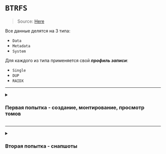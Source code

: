 # `BTRFS`

> Source: [Here](https://habr.com/ru/companies/veeam/articles/458250/)

Все данные делятся на 3 типа:
 - `Data`
 - `Metadata`
 - `System` 

Для каждого из типа применяется свой ___профиль записи___:
 - `Single`
 - `DUP`
 - `RAIDX`

---

<details><summary>

### Первая попытка - создание, монтирование, просмотр томов

</summary>

> Source: [Here](https://fedoramagazine.org/working-with-btrfs-subvolumes/)

![alt text](/images/btrfs/btrfs-test1.png)

---

 - btrfs в `fstab`:
```config
# BTRFS
UUID=1c40a313-ec78-4987-bcae-19e9bdca7dff       /btrfs  btrfs   defaults        0       0
# SUBVOLUME
UUID=1c40a313-ec78-4987-bcae-19e9bdca7dff       /etc/static  btrfs   defaults,subvolid=261        0       0
```

 - Просмотр всех томов:
> `-o` - только вложенные тома
```bash
btrfs subvolumes list .
```

<details><summary>Пояснения по выводу:</summary>

```bash
root@debian:/btrfs$ btrfs subvolume list /etc/dirforsubsub 
ID 261 gen 24 top level 5 path dll
ID 262 gen 22 top level 261 path dll/subsub
root@debian:/btrfs$ mount -o subvolid=262 /dev/sdb1 /etc/dirforsubsub/
root@debian:/btrfs$ 
```
 - `ID` - идишник каждого сабволюма, по нему можно также монтировать
 - `gen` - версия/поколение сабволюма, служебное и я в это не вдавался
 - `level` - `ID` родительского тома (сам корневой раздел (который на `/dev/sdb1`) всегда имеет ID = 5, то есть по факту тоже является сабволюмом, но нигде это не афишируется)

</details>

<details>
<summary>Нюансы, детали:</summary>
<br>

> При работе с подтомами (монтирование, удаление и тп) стоит понимать, что это не просто директории, а именно подтома. Их также можно монтировать, бэкапить и тп. Поэтому в командах, в которых идет обращение к `subvolume` мы пишем именно его название, а не просто путь к нему. Если же это вложенный subvolume - то пишем родительский, а после дочерний subvolume. Хорошо это объясняется тем, что вместо имени подтома мы можем написать просто его `id`.


</details>
</details>

---

<details><summary>

### Вторая попытка - снапшоты

</summary>

 - Снапшот - такой же подтом.
 - Можно использовать как замену хардлинкам.
 - Не просто копирует файлы, а ТОЛЬКО ИЗМЕНЕНИЯ. По итогу экономит место.
 - Бэкапятся только файлы/директории. Все вложенные тома - ___игнорируются.___
 - `compsize .` (из btrfs-compsize) - покажет, сколько занято реально/сколько заняло бы при простом копировании.

<details><summary><b>Нюанс - снапшот только для чтения</b></summary>
Сохранять снапшот на один и тот же диск не всегда целесообразно. Чтобы его забэкапить на другой диск, нужно использовать такую конструкцию:

```bash
# Сделать снапшот на диске в RO
btrfs subvolume snapshot -r org snp-ro
# Отправить снапшот на другой диск
btrfs send snp-ro | btrfs recieve /backup-drive/
```
</details>

---

<details><summary>Создать снапшот:</summary>

> `-r` - снапшот только для чтения.
```bash
btrfs subvolume snapshot org snp-1
```
</details>


<details><summary>Отправить снапшот в файл:</summary>

```bash
btrfs send snp-ro -f /some/path/snp-ro.btrfs
```
</details>


<details><summary>Отправить только изменения между томами (актуально при отправке на другой диск/в файл):</summary>

```bash
# Другой диск
btrfs send -p snp-1-ro snp-2-ro | btrfs recieve /backup-drive/
# Файл
btrfs send -p snp-1-ro snp-2-ro -f /some/path/snp-34-diff.btrfs
```
</details>



<details><summary>Восстановить из снапшота:</summary>

1. ___Если снапшот на другом диске___ - ПЕРЕЙТИ В НЕГО, отправить на основную ФС (будь то `/` или `/btrfs`, как в данном случае):
```bash
cd /backup-drive
btrfs send snp-ro | btrfs recieve /btrfs/
```
2. Скопировать снапшот вместо изначального тома:
```bash
btrfs subvolume snapshot snp-ro org
```
</details>

<details><summary>Восстановить из снапшота (файла):</summary>

1. Скопировать том из образа:
```bash
btrfs receive -f /backup-drive/snp-ro.btrfs
```

2. Скопировать снапшот вместо изначального тома:
```bash
btrfs subvolume snapshot snp-ro org
```
</details>

</details>